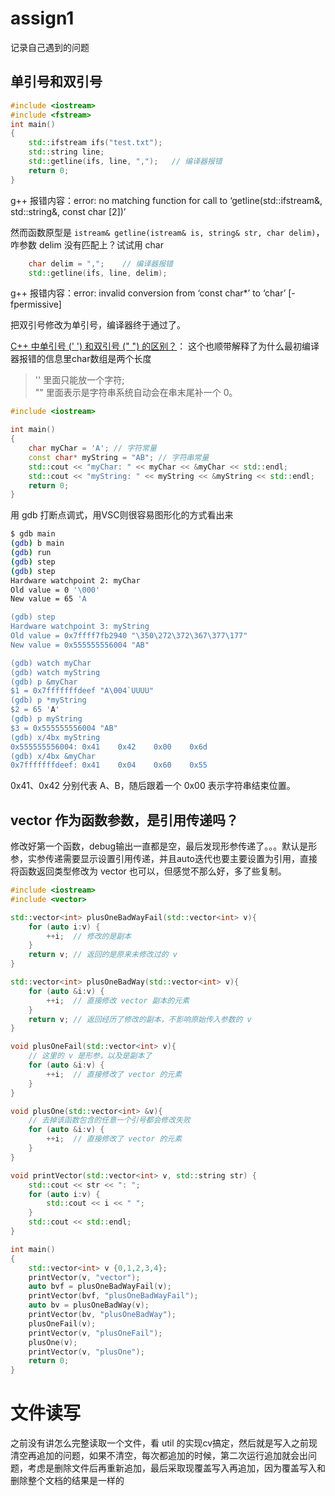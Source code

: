# assign1

记录自己遇到的问题

## 单引号和双引号

```c++
#include <iostream>
#include <fstream>
int main()
{
    std::ifstream ifs("test.txt");
    std::string line;
    std::getline(ifs, line, ",");   // 编译器报错
    return 0;
}
```

g++ 报错内容：error: no matching function for call to ‘getline(std::ifstream&, std::string&, const char [2])’

然而函数原型是 `istream& getline(istream& is, string& str, char delim)`，咋参数 delim 没有匹配上？试试用 char

```c++
    char delim = ",";    // 编译器报错
    std::getline(ifs, line, delim);
```

g++ 报错内容：error: invalid conversion from ‘const char*’ to ‘char’ [-fpermissive]

把双引号修改为单引号，编译器终于通过了。

[C++ 中单引号 (' ') 和双引号 (" ") 的区别？](https://www.runoob.com/note/41014)： 这个也顺带解释了为什么最初编译器报错的信息里char数组是两个长度
> '' 里面只能放一个字符;  
> "" 里面表示是字符串系统自动会在串末尾补一个 0。


```c++
#include <iostream>

int main()
{
    char myChar = 'A'; // 字符常量
    const char* myString = "AB"; // 字符串常量
    std::cout << "myChar: " << myChar << &myChar << std::endl;
    std::cout << "myString: " << myString << &myString << std::endl;
    return 0;
}
```

用 gdb 打断点调式，用VSC则很容易图形化的方式看出来

```bash
$ gdb main
(gdb) b main
(gdb) run
(gdb) step
(gdb) step
Hardware watchpoint 2: myChar
Old value = 0 '\000'
New value = 65 'A

(gdb) step
Hardware watchpoint 3: myString
Old value = 0x7ffff7fb2940 "\350\272\372\367\377\177"
New value = 0x555555556004 "AB"

(gdb) watch myChar
(gdb) watch myString
(gdb) p &myChar
$1 = 0x7fffffffdeef "A\004`UUUU"
(gdb) p *myString
$2 = 65 'A'
(gdb) p myString
$3 = 0x555555556004 "AB"
(gdb) x/4bx myString
0x555555556004: 0x41    0x42    0x00    0x6d
(gdb) x/4bx &myChar
0x7fffffffdeef: 0x41    0x04    0x60    0x55
```

0x41、0x42 分别代表 A、B，随后跟着一个 0x00 表示字符串结束位置。



## vector 作为函数参数，是引用传递吗？

修改好第一个函数，debug输出一直都是空，最后发现形参传递了。。。默认是形参，实参传递需要显示设置引用传递，并且auto迭代也要主要设置为引用，直接将函数返回类型修改为 vector 也可以，但感觉不那么好，多了些复制。

```c++
#include <iostream>
#include <vector>

std::vector<int> plusOneBadWayFail(std::vector<int> v){
    for (auto i:v) {
        ++i;  // 修改的是副本
    }
    return v; // 返回的是原来未修改过的 v
}

std::vector<int> plusOneBadWay(std::vector<int> v){
    for (auto &i:v) {
        ++i;  // 直接修改 vector 副本的元素
    }
    return v; // 返回经历了修改的副本，不影响原始传入参数的 v
}

void plusOneFail(std::vector<int> v){
    // 这里的 v 是形参，以及是副本了
    for (auto &i:v) {
        ++i;  // 直接修改了 vector 的元素
    }
}

void plusOne(std::vector<int> &v){
    // 去掉该函数包含的任意一个引号都会修改失败
    for (auto &i:v) {
        ++i;  // 直接修改了 vector 的元素
    }
}

void printVector(std::vector<int> v, std::string str) {
    std::cout << str << ": ";
    for (auto i:v) {
        std::cout << i << " "; 
    }
    std::cout << std::endl;
}

int main()
{
    std::vector<int> v {0,1,2,3,4};
    printVector(v, "vector");
    auto bvf = plusOneBadWayFail(v);
    printVector(bvf, "plusOneBadWayFail");
    auto bv = plusOneBadWay(v);
    printVector(bv, "plusOneBadWay");
    plusOneFail(v);
    printVector(v, "plusOneFail");
    plusOne(v);
    printVector(v, "plusOne");
    return 0;
}
```

# 文件读写

之前没有讲怎么完整读取一个文件，看 util 的实现cv搞定，然后就是写入之前现清空再追加的问题，如果不清空，每次都追加的时候，第二次运行追加就会出问题，考虑是删除文件后再重新追加，最后采取现覆盖写入再追加，因为覆盖写入和删除整个文档的结果是一样的

